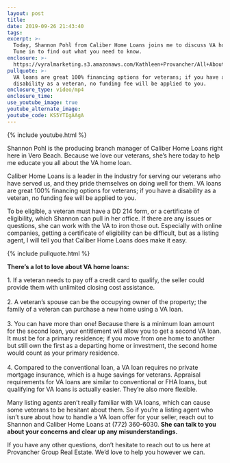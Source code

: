 ```yaml
---
layout: post
title:
date: 2019-09-26 21:43:40
tags:
excerpt: >-
  Today, Shannon Pohl from Caliber Home Loans joins me to discuss VA home loans.
  Tune in to find out what you need to know.
enclosure: >-
  https://vyralmarketing.s3.amazonaws.com/Kathleen+Provancher/All+About+VA+Loans.mp4
pullquote: >-
  VA loans are great 100% financing options for veterans; if you have a
  disability as a veteran, no funding fee will be applied to you.
enclosure_type: video/mp4
enclosure_time:
use_youtube_image: true
youtube_alternate_image:
youtube_code: KS5YTIgAAgA
---
```


{% include youtube.html %}

Shannon Pohl is the producing branch manager of Caliber Home Loans right here in Vero Beach. Because we love our veterans, she’s here today to help me educate you all about the VA home loan.

Caliber Home Loans is a leader in the industry for serving our veterans who have served us, and they pride themselves on doing well for them. VA loans are great 100% financing options for veterans; if you have a disability as a veteran, no funding fee will be applied to you.

To be eligible, a veteran must have a DD 214 form, or a certificate of eligibility, which Shannon can pull in her office. If there are any issues or questions, she can work with the VA to iron those out. Especially with online companies, getting a certificate of eligibility can be difficult, but as a listing agent, I will tell you that Caliber Home Loans does make it easy.

{% include pullquote.html %}

**There’s a lot to love about VA home loans:**

1\. If a veteran needs to pay off a credit card to qualify, the seller could provide them with unlimited closing cost assistance.<br><br>2\. A veteran’s spouse can be the occupying owner of the property; the family of a veteran can purchase a new home using a VA loan.<br><br>3\. You can have more than one\! Because there is a minimum loan amount for the second loan, your entitlement will allow you to get a second VA loan. It must be for a primary residence; if you move from one home to another but still own the first as a departing home or investment, the second home would count as your primary residence.<br><br>4\. Compared to the conventional loan, a VA loan requires no private mortgage insurance, which is a huge savings for veterans. Appraisal requirements for VA loans are similar to conventional or FHA loans, but qualifying for VA loans is actually easier. They’re also more flexible.

Many listing agents aren’t really familiar with VA loans, which can cause some veterans to be hesitant about them. So if you’re a listing agent who isn’t sure about how to handle a VA loan offer for your seller, reach out to Shannon and Caliber Home Loans at (772) 360-6030. **She can talk to you about your concerns and clear up any misunderstandings.**

If you have any other questions, don’t hesitate to reach out to us here at Provancher Group Real Estate. We’d love to help you however we can.<br>&nbsp;

&nbsp;
